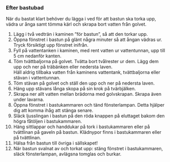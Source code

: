 ### Efter bastubad

När du bastat klart behöver du lägga i ved för att bastun ska torka upp, vädra ur ånga samt tömma kärl och skrapa bort vatten från golvet.

1. Lägg i två vedträn i kaminen ”för bastun”, så att den torkar upp.
2. Öppna fönstret i bastun på glänt några minuter så att ångan vädras ur. Tryck försiktigt upp fönstret inifrån.
3. Fyll på vattentanken i kaminen, med rent vatten ur vattentunnan, upp till 5 cm nedanför kanten.
4. Töm tvättbaljorna på golvet. Tvätta bort tvålrester ur dem. Lägg dem upp och ner på träbänken eller nedersta laven.<br>Häll aldrig tillbaka vatten från kaminens vattentank, tvättbaljorna eller stävan i vattentunnan.
5. Töm stävan på golvet och ställ den upp och ner på nedersta laven.
6. Häng upp stävans långa skopa på sin krok på tvärbjälken.
7. Skrapa ner allt vatten mellan brädorna med golvskrapan. Skrapa även under lavarna.
8. Öppna fönstret i bastukammaren och tänd fönsterlampan. Detta hjälper dig att komma ihåg att stänga senare.
9. Släck ljusslingan i bastun på den röda knappen på eluttaget bakom den högra fåtöljen i bastukammaren.
10. Häng sittlappar och handdukar på tork i bastukammaren eller på tvättlinan på gaveln på bastun. Klädnypor finns i bastukammaren eller på tvättlinan.
11. Hälsa från bastun till övriga i sällskapet!
12. När bastun svalnat av och torkat upp: stäng fönstret i bastukammaren, släck fönsterlampan, avlägsna tomglas och burkar.
